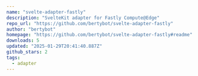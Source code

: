 ```yaml
---
name: "svelte-adapter-fastly"
description: "SvelteKit adapter for Fastly Compute@Edge"
repo_url: "https://github.com/bertybot/svelte-adapter-fastly"
author: "bertybot"
homepage: "https://github.com/bertybot/svelte-adapter-fastly#readme"
downloads: 5
updated: "2025-01-29T20:41:40.887Z"
github_stars: 2
tags: 
  - adapter
---
```

